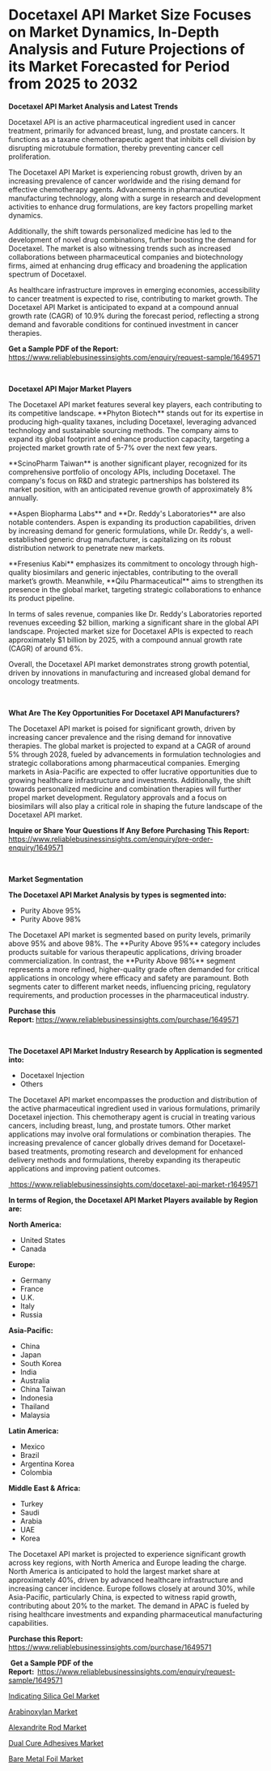 <p><h1>Docetaxel API Market Size Focuses on Market Dynamics, In-Depth Analysis and Future Projections of its Market Forecasted for Period from 2025 to 2032</h1></p><p><strong>Docetaxel API Market Analysis and Latest Trends</strong></p>
<p><p>Docetaxel API is an active pharmaceutical ingredient used in cancer treatment, primarily for advanced breast, lung, and prostate cancers. It functions as a taxane chemotherapeutic agent that inhibits cell division by disrupting microtubule formation, thereby preventing cancer cell proliferation.</p><p>The Docetaxel API Market is experiencing robust growth, driven by an increasing prevalence of cancer worldwide and the rising demand for effective chemotherapy agents. Advancements in pharmaceutical manufacturing technology, along with a surge in research and development activities to enhance drug formulations, are key factors propelling market dynamics.</p><p>Additionally, the shift towards personalized medicine has led to the development of novel drug combinations, further boosting the demand for Docetaxel. The market is also witnessing trends such as increased collaborations between pharmaceutical companies and biotechnology firms, aimed at enhancing drug efficacy and broadening the application spectrum of Docetaxel.</p><p>As healthcare infrastructure improves in emerging economies, accessibility to cancer treatment is expected to rise, contributing to market growth. The Docetaxel API Market is anticipated to expand at a compound annual growth rate (CAGR) of 10.9% during the forecast period, reflecting a strong demand and favorable conditions for continued investment in cancer therapies.</p></p>
<p><strong>Get a Sample PDF of the Report:&nbsp;</strong> <a href="https://www.reliablebusinessinsights.com/enquiry/request-sample/1649571?utm_campaign=1106&utm_medium=2&utm_source=Github&utm_content=ia&utm_term=01042025&utm_id=docetaxel-api">https://www.reliablebusinessinsights.com/enquiry/request-sample/1649571</a></p>
<p>&nbsp;</p>
<p><strong>Docetaxel API Major Market Players</strong></p>
<p><p>The Docetaxel API market features several key players, each contributing to its competitive landscape. **Phyton Biotech** stands out for its expertise in producing high-quality taxanes, including Docetaxel, leveraging advanced technology and sustainable sourcing methods. The company aims to expand its global footprint and enhance production capacity, targeting a projected market growth rate of 5-7% over the next few years.</p><p>**ScinoPharm Taiwan** is another significant player, recognized for its comprehensive portfolio of oncology APIs, including Docetaxel. The company's focus on R&D and strategic partnerships has bolstered its market position, with an anticipated revenue growth of approximately 8% annually. </p><p>**Aspen Biopharma Labs** and **Dr. Reddy's Laboratories** are also notable contenders. Aspen is expanding its production capabilities, driven by increasing demand for generic formulations, while Dr. Reddy's, a well-established generic drug manufacturer, is capitalizing on its robust distribution network to penetrate new markets.</p><p>**Fresenius Kabi** emphasizes its commitment to oncology through high-quality biosimilars and generic injectables, contributing to the overall market’s growth. Meanwhile, **Qilu Pharmaceutical** aims to strengthen its presence in the global market, targeting strategic collaborations to enhance its product pipeline.</p><p>In terms of sales revenue, companies like Dr. Reddy's Laboratories reported revenues exceeding $2 billion, marking a significant share in the global API landscape. Projected market size for Docetaxel APIs is expected to reach approximately $1 billion by 2025, with a compound annual growth rate (CAGR) of around 6%.</p><p>Overall, the Docetaxel API market demonstrates strong growth potential, driven by innovations in manufacturing and increased global demand for oncology treatments.</p></p>
<p>&nbsp;</p>
<p><strong>What Are The Key Opportunities For Docetaxel API Manufacturers?</strong></p>
<p><p>The Docetaxel API market is poised for significant growth, driven by increasing cancer prevalence and the rising demand for innovative therapies. The global market is projected to expand at a CAGR of around 5% through 2028, fueled by advancements in formulation technologies and strategic collaborations among pharmaceutical companies. Emerging markets in Asia-Pacific are expected to offer lucrative opportunities due to growing healthcare infrastructure and investments. Additionally, the shift towards personalized medicine and combination therapies will further propel market development. Regulatory approvals and a focus on biosimilars will also play a critical role in shaping the future landscape of the Docetaxel API market.</p></p>
<p><strong>Inquire or Share Your Questions If Any Before Purchasing This Report:</strong> <a href="https://www.reliablebusinessinsights.com/enquiry/pre-order-enquiry/1649571?utm_campaign=1106&utm_medium=2&utm_source=Github&utm_content=ia&utm_term=01042025&utm_id=docetaxel-api">https://www.reliablebusinessinsights.com/enquiry/pre-order-enquiry/1649571</a></p>
<p>&nbsp;</p>
<p><strong>Market Segmentation</strong></p>
<p><strong>The Docetaxel API Market Analysis by types is segmented into:</strong></p>
<p><ul><li>Purity Above 95%</li><li>Purity Above 98%</li></ul></p>
<p><p>The Docetaxel API market is segmented based on purity levels, primarily above 95% and above 98%. The **Purity Above 95%** category includes products suitable for various therapeutic applications, driving broader commercialization. In contrast, the **Purity Above 98%** segment represents a more refined, higher-quality grade often demanded for critical applications in oncology where efficacy and safety are paramount. Both segments cater to different market needs, influencing pricing, regulatory requirements, and production processes in the pharmaceutical industry.</p></p>
<p><strong>Purchase this Report:&nbsp;</strong><a href="https://www.reliablebusinessinsights.com/purchase/1649571?utm_campaign=1106&utm_medium=2&utm_source=Github&utm_content=ia&utm_term=01042025&utm_id=docetaxel-api">https://www.reliablebusinessinsights.com/purchase/1649571</a></p>
<p>&nbsp;</p>
<p><strong>The Docetaxel API Market Industry Research by Application is segmented into:</strong></p>
<p><ul><li>Docetaxel Injection</li><li>Others</li></ul></p>
<p><p>The Docetaxel API market encompasses the production and distribution of the active pharmaceutical ingredient used in various formulations, primarily Docetaxel injection. This chemotherapy agent is crucial in treating various cancers, including breast, lung, and prostate tumors. Other market applications may involve oral formulations or combination therapies. The increasing prevalence of cancer globally drives demand for Docetaxel-based treatments, promoting research and development for enhanced delivery methods and formulations, thereby expanding its therapeutic applications and improving patient outcomes.</p></p>
<p><a href="https://www.reliablebusinessinsights.com/docetaxel-api-market-r1649571?utm_campaign=1106&utm_medium=2&utm_source=Github&utm_content=ia&utm_term=01042025&utm_id=docetaxel-api">&nbsp;https://www.reliablebusinessinsights.com/docetaxel-api-market-r1649571</a></p>
<p><strong>In terms of Region, the Docetaxel API Market Players available by Region are:</strong></p>
<p>
    <p> <strong> North America: </strong>
        <ul>
            <li>United States</li>
            <li>Canada</li>
        </ul>
        </p> 
    <p> <strong> Europe: </strong>
        <ul>
            <li>Germany</li>
            <li>France</li>
            <li>U.K.</li>
            <li>Italy</li>
            <li>Russia</li>
        </ul>
        </p> 
    <p> <strong> Asia-Pacific: </strong>
        <ul>
            <li>China</li>
            <li>Japan</li>
            <li>South Korea</li>
            <li>India</li>
            <li>Australia</li>
            <li>China Taiwan</li>
            <li>Indonesia</li>
            <li>Thailand</li>
            <li>Malaysia</li>
        </ul>
        </p> 
    <p> <strong> Latin America: </strong>
        <ul>
            <li>Mexico</li>
            <li>Brazil</li>
            <li>Argentina Korea</li>
            <li>Colombia</li>
        </ul>
        </p> 
    <p> <strong> Middle East & Africa: </strong>
        <ul>
            <li>Turkey</li>
            <li>Saudi</li>
            <li>Arabia</li>
            <li>UAE</li>
            <li>Korea</li>
        </ul>
    </p>
    </p>
<p><p>The Docetaxel API market is projected to experience significant growth across key regions, with North America and Europe leading the charge. North America is anticipated to hold the largest market share at approximately 40%, driven by advanced healthcare infrastructure and increasing cancer incidence. Europe follows closely at around 30%, while Asia-Pacific, particularly China, is expected to witness rapid growth, contributing about 20% to the market. The demand in APAC is fueled by rising healthcare investments and expanding pharmaceutical manufacturing capabilities.</p></p>
<p><strong>Purchase this Report: </strong><a href="https://www.reliablebusinessinsights.com/purchase/1649571?utm_campaign=1106&utm_medium=2&utm_source=Github&utm_content=ia&utm_term=01042025&utm_id=docetaxel-api">https://www.reliablebusinessinsights.com/purchase/1649571</a></p>
<p>&nbsp;<strong>Get a Sample PDF of the Report:&nbsp;&nbsp;</strong><a href="https://www.reliablebusinessinsights.com/enquiry/request-sample/1649571?utm_campaign=1106&utm_medium=2&utm_source=Github&utm_content=ia&utm_term=01042025&utm_id=docetaxel-api">https://www.reliablebusinessinsights.com/enquiry/request-sample/1649571</a></p>
<p><strong></strong></p>
<p><p><a href="https://github.com/dringmurza6r/Market-Research-Report-List-1/blob/main/indicating-silica-gel-market.md?utm_campaign=1106&utm_medium=2&utm_source=Github&utm_content=ia&utm_term=01042025&utm_id=docetaxel-api">Indicating Silica Gel Market</a></p><p><a href="https://github.com/rjaibiagha/Market-Research-Report-List-1/blob/main/arabinoxylan-market.md?utm_campaign=1106&utm_medium=2&utm_source=Github&utm_content=ia&utm_term=01042025&utm_id=docetaxel-api">Arabinoxylan Market</a></p><p><a href="https://github.com/abdhsheila7/Market-Research-Report-List-1/blob/main/alexandrite-rod-market.md?utm_campaign=1106&utm_medium=2&utm_source=Github&utm_content=ia&utm_term=01042025&utm_id=docetaxel-api">Alexandrite Rod Market</a></p><p><a href="https://github.com/rumaskdallys2/Market-Research-Report-List-1/blob/main/dual-cure-adhesives-market.md?utm_campaign=1106&utm_medium=2&utm_source=Github&utm_content=ia&utm_term=01042025&utm_id=docetaxel-api">Dual Cure Adhesives Market</a></p><p><a href="https://github.com/godekkutero4/Market-Research-Report-List-1/blob/main/bare-metal-foil-market.md?utm_campaign=1106&utm_medium=2&utm_source=Github&utm_content=ia&utm_term=01042025&utm_id=docetaxel-api">Bare Metal Foil Market</a></p></p>